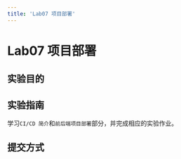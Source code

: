```yaml
---
title: 'Lab07 项目部署'
---
```


# Lab07 项目部署

## 实验目的

## 实验指南

学习`CI/CD 简介`和`前后端项目部署`部分，并完成相应的实验作业。

## 提交方式
